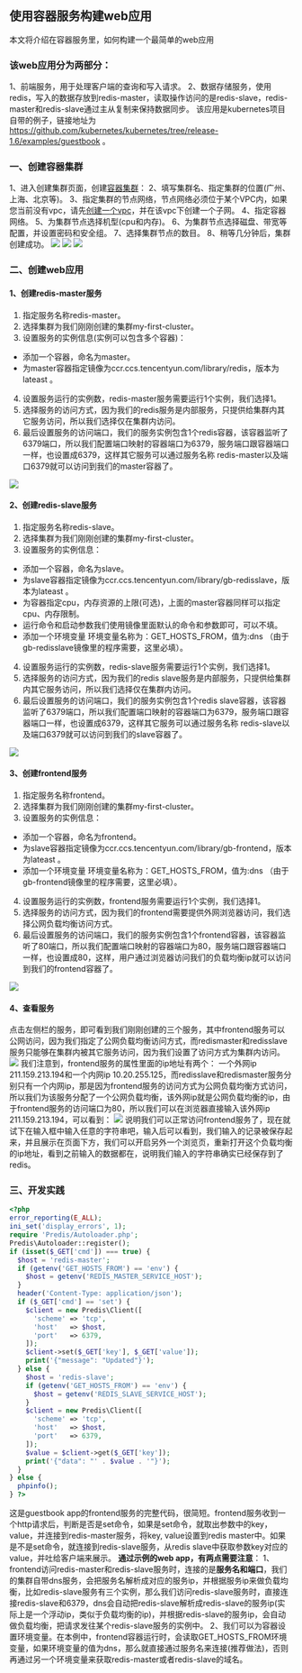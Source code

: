 ## 使用容器服务构建web应用


本文将介绍在容器服务里，如何构建一个最简单的web应用

### 该web应用分为两部分：

1、前端服务，用于处理客户端的查询和写入请求。
2、数据存储服务，使用redis，写入的数据存放到redis-master，读取操作访问的是redis-slave，redis-master和redis-slave通过主从复制来保持数据同步。
该应用是kubernetes项目自带的例子，链接地址为 https://github.com/kubernetes/kubernetes/tree/release-1.6/examples/guestbook 。

### 一、创建容器集群

1、进入创建集群页面，创建[容器集群](http://console.tcecqpoc.fsphere.cn/ccs/cluster)：
2、填写集群名、指定集群的位置(广州、上海、北京等)。
3、指定集群的节点网络，节点网络必须位于某个VPC内，如果您当前没有vpc，请先[创建一个vpc](http://console.tcecqpoc.fsphere.cn/vpc)，并在该vpc下创建一个子网。
4、指定容器网络。
5、为集群节点选择机型(cpu和内存)。
6、为集群节点选择磁盘、带宽等配置，并设置密码和安全组。
7、选择集群节点的数目。
8、稍等几分钟后，集群创建成功。
![](http://imgcache.tcecqpoc.fsphere.cn/image/mc.qcloudimg.com/static/img/bb4d18120964f61680f504f295418db1/image.png)
![](http://imgcache.tcecqpoc.fsphere.cn/image/mc.qcloudimg.com/static/img/f5b0e1faaa7458ea145df50e2d387c3f/image.png)
![](http://imgcache.tcecqpoc.fsphere.cn/image/mc.qcloudimg.com/static/img/503003ab0d98eb9acf0109ee5b10a00e/image.png)

### 二、创建web应用

#### 1、创建redis-master服务

1. 指定服务名称redis-master。
2. 选择集群为我们刚刚创建的集群my-first-cluster。
3. 设置服务的实例信息(实例可以包含多个容器)：
  - 添加一个容器，命名为master。
  - 为master容器指定镜像为ccr.ccs.tencentyun.com/library/redis，版本为lateast 。
4. 设置服务运行的实例数，redis-master服务需要运行1个实例，我们选择1。
5. 选择服务的访问方式，因为我们的redis服务是内部服务，只提供给集群内其它服务访问，所以我们选择仅在集群内访问。
6. 最后设置服务的访问端口，我们的服务实例包含1个redis容器，该容器监听了6379端口，所以我们配置端口映射的容器端口为6379，服务端口跟容器端口一样，也设置成6379，这样其它服务可以通过服务名称 redis-master以及端口6379就可以访问到我们的master容器了。

![](http://imgcache.tcecqpoc.fsphere.cn/image/mc.qcloudimg.com/static/img/0205c172fdcc02921087024c0dfda6fa/image.png)


#### 2、创建redis-slave服务

1. 指定服务名称redis-slave。
2. 选择集群为我们刚刚创建的集群my-first-cluster。
3. 设置服务的实例信息：
  - 添加一个容器，命名为slave。
  - 为slave容器指定镜像为ccr.ccs.tencentyun.com/library/gb-redisslave，版本为lateast 。
  - 为容器指定cpu，内存资源的上限(可选)，上面的master容器同样可以指定cpu、内存限制。
  - 运行命令和启动参数我们使用镜像里面默认的命令和参数即可，可以不填。
  - 添加一个环境变量 环境变量名称为：GET_HOSTS_FROM，值为:dns （由于gb-redisslave镜像里的程序需要，这里必填）。
4. 设置服务运行的实例数，redis-slave服务需要运行1个实例，我们选择1。
5. 选择服务的访问方式，因为我们的redis slave服务是内部服务，只提供给集群内其它服务访问，所以我们选择仅在集群内访问。
6. 最后设置服务的访问端口，我们的服务实例包含1个redis slave容器，该容器监听了6379端口，所以我们配置端口映射的容器端口为6379，服务端口跟容器端口一样，也设置成6379，这样其它服务可以通过服务名称 redis-slave以及端口6379就可以访问到我们的slave容器了。

![](http://imgcache.tcecqpoc.fsphere.cn/image/mc.qcloudimg.com/static/img/c289316bdb27dbf837cd3cba9de3b9da/image.png)


#### 3、创建frontend服务

1. 指定服务名称frontend。
2. 选择集群为我们刚刚创建的集群my-first-cluster。
3. 设置服务的实例信息：
  - 添加一个容器，命名为frontend。
  - 为slave容器指定镜像为ccr.ccs.tencentyun.com/library/gb-frontend，版本为lateast 。
  - 添加一个环境变量 环境变量名称为：GET_HOSTS_FROM，值为:dns （由于gb-frontend镜像里的程序需要，这里必填）。
4. 设置服务运行的实例数，frontend服务需要运行1个实例，我们选择1。
5. 选择服务的访问方式，因为我们的frontend需要提供外网浏览器访问，我们选择公网负载均衡访问方式。
6. 最后设置服务的访问端口，我们的服务实例包含1个frontend容器，该容器监听了80端口，所以我们配置端口映射的容器端口为80，服务端口跟容器端口一样，也设置成80，这样，用户通过浏览器访问我们的负载均衡ip就可以访问到我们的frontend容器了。

![](http://imgcache.tcecqpoc.fsphere.cn/image/mc.qcloudimg.com/static/img/fc06f28b107cae9aed975fddc71bf270/image.png)

#### 4、查看服务

点击左侧栏的服务，即可看到我们刚刚创建的三个服务，其中frontend服务可以公网访问，因为我们指定了公网负载均衡访问方式，而redismaster和redisslave服务只能够在集群内被其它服务访问，因为我们设置了访问方式为集群内访问。
![](http://imgcache.tcecqpoc.fsphere.cn/image/mc.qcloudimg.com/static/img/f6f97b051b982a79f48972151c2cb9e8/image.png)
我们注意到，frontend服务的属性里面的ip地址有两个： 一个外网ip 211.159.213.194和一个内网ip 10.20.255.125，而redisslave和redismaster服务分别只有一个内网ip，那是因为frontend服务的访问方式为公网负载均衡方式访问，所以我们为该服务分配了一个公网负载均衡，该外网ip就是公网负载均衡的ip，由于frontend服务的访问端口为80，所以我们可以在浏览器直接输入该外网ip 211.159.213.194，可以看到：
![](http://imgcache.tcecqpoc.fsphere.cn/image/mc.qcloudimg.com/static/img/1d2bee6cf0a05db0e12d409cc83995b7/image.png)
说明我们可以正常访问frontend服务了，现在就试下在输入框中输入任意的字符串吧，输入后可以看到，我们输入的记录被保存起来，并且展示在页面下方，我们可以开启另外一个浏览页，重新打开这个负载均衡的ip地址，看到之前输入的数据都在，说明我们输入的字符串确实已经保存到了redis。

### 三、开发实践

```php
<?php
error_reporting(E_ALL);
ini_set('display_errors', 1);
require 'Predis/Autoloader.php';
Predis\Autoloader::register();
if (isset($_GET['cmd']) === true) {
  $host = 'redis-master';
  if (getenv('GET_HOSTS_FROM') == 'env') {
    $host = getenv('REDIS_MASTER_SERVICE_HOST');
  }
  header('Content-Type: application/json');
  if ($_GET['cmd'] == 'set') {
    $client = new Predis\Client([
      'scheme' => 'tcp',
      'host'   => $host,
      'port'   => 6379,
    ]);
    $client->set($_GET['key'], $_GET['value']);
    print('{"message": "Updated"}');
  } else {
    $host = 'redis-slave';
    if (getenv('GET_HOSTS_FROM') == 'env') {
      $host = getenv('REDIS_SLAVE_SERVICE_HOST');
    }
    $client = new Predis\Client([
      'scheme' => 'tcp',
      'host'   => $host,
      'port'   => 6379,
    ]);
    $value = $client->get($_GET['key']);
    print('{"data": "' . $value . '"}');
  }
} else {
  phpinfo();
} ?>

```
这是guestbook app的frontend服务的完整代码，很简短。frontend服务收到一个http请求后，判断是否是set命令，如果是set命令，就取出参数中的key，value，并连接到redis-master服务，将key, value设置到redis master中。如果是不是set命令，就连接到redis-slave服务，从redis slave中获取参数key对应的value，并吐给客户端来展示。
**通过示例的web app，有两点需要注意**：
1、frontend访问redis-master和redis-slave服务时，连接的是**服务名和端口**，我们的集群自带dns服务，会把服务名解析成对应的服务ip，并根据服务ip来做负载均衡，比如redis-slave服务有三个实例，那么我们访问redis-slave服务时，直接连接redis-slave和6379，dns会自动把redis-slave解析成redis-slave的服务ip(实际上是一个浮动ip，类似于负载均衡的ip)，并根据redis-slave的服务ip，会自动做负载均衡，把请求发往某个redis-slave服务的实例中。
2、我们可以为容器设置环境变量。在本例中，frontend容器运行时，会读取GET_HOSTS_FROM环境变量，如果环境变量的值为dns，那么就直接通过服务名来连接(推荐做法)，否则再通过另一个环境变量来获取redis-master或者redis-slave的域名。
